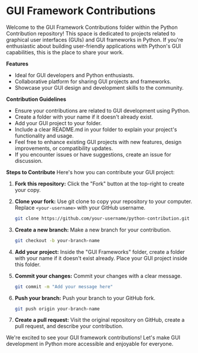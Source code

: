 # GUI Framework Contributions

Welcome to the GUI Framework Contributions folder within the Python Contribution repository! This space is dedicated to projects related to graphical user interfaces (GUIs) and GUI frameworks in Python. If you're enthusiastic about building user-friendly applications with Python's GUI capabilities, this is the place to share your work.

**Features**
- Ideal for GUI developers and Python enthusiasts.
- Collaborative platform for sharing GUI projects and frameworks.
- Showcase your GUI design and development skills to the community.

**Contribution Guidelines**
- Ensure your contributions are related to GUI development using Python.
- Create a folder with your name if it doesn't already exist.
- Add your GUI project to your folder.
- Include a clear README.md in your folder to explain your project's functionality and usage.
- Feel free to enhance existing GUI projects with new features, design improvements, or compatibility updates.
- If you encounter issues or have suggestions, create an issue for discussion.

**Steps to Contribute**
Here's how you can contribute your GUI project:

1. **Fork this repository:** Click the "Fork" button at the top-right to create your copy.

2. **Clone your fork:** Use git clone to copy your repository to your computer. Replace `<your-username>` with your GitHub username.

    ```bash
    git clone https://github.com/your-username/python-contribution.git
    ```

3. **Create a new branch:** Make a new branch for your contribution.

    ```bash
    git checkout -b your-branch-name
    ```

4. **Add your project:** Inside the "GUI Frameworks" folder, create a folder with your name if it doesn't exist already. Place your GUI project inside this folder.

5. **Commit your changes:** Commit your changes with a clear message.

    ```bash
    git commit -m "Add your message here"
    ```

6. **Push your branch:** Push your branch to your GitHub fork.

    ```bash
    git push origin your-branch-name
    ```

7. **Create a pull request:** Visit the original repository on GitHub, create a pull request, and describe your contribution.

We're excited to see your GUI framework contributions! Let's make GUI development in Python more accessible and enjoyable for everyone.
